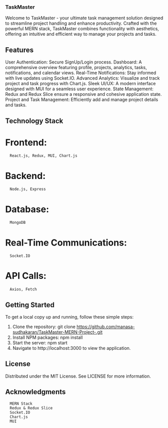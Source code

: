 ### TaskMaster
  Welcome to TaskMaster - your ultimate task management solution designed to streamline project handling and enhance productivity. Crafted with the powerful MERN stack, TaskMaster combines functionality with aesthetics, offering an intuitive and efficient way to manage your projects and tasks.

## Features
  User Authentication: Secure SignUp/Login process.
  Dashboard: A comprehensive overview featuring profile, projects, analytics, tasks, notifications, and calendar views.
  Real-Time Notifications: Stay informed with live updates using Socket.IO.
  Advanced Analytics: Visualize and track project and task progress with Chart.js.
  Sleek UI/UX: A modern interface designed with MUI for a seamless user experience.
  State Management: Redux and Redux Slice ensure a responsive and cohesive application state.
  Project and Task Management: Efficiently add and manage project details and tasks.
  
## Technology Stack
  # Frontend: 
      React.js, Redux, MUI, Chart.js
  # Backend: 
      Node.js, Express
  # Database: 
      MongoDB
  # Real-Time Communications: 
      Socket.IO
  # API Calls: 
      Axios, Fetch
  
## Getting Started
  To get a local copy up and running, follow these simple steps:

  1. Clone the repository:
               git clone https://github.com/manasa-sudhakaran/TaskMaster-MERN-Project-.git
  2. Install NPM packages:
               npm install
  3. Start the server:
               npm start
  4. Navigate to http://localhost:3000 to view the application.

## License
  Distributed under the MIT License. See LICENSE for more information.

## Acknowledgments
      MERN Stack
      Redux & Redux Slice
      Socket.IO
      Chart.js
      MUI
